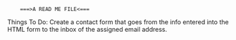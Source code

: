         ===>A READ ME FILE<===

Things To Do:
    Create a contact form that goes from the info entered into the HTML form to the inbox of the assigned email address.